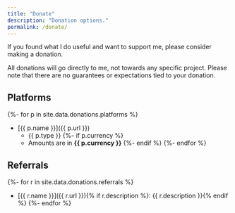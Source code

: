 ```yaml
---
title: "Donate"
description: "Donation options."
permalink: /donate/
---
```


If you found what I do useful and want to support me, please consider making a donation.

All donations will go directly to me, not towards any specific project.
Please note that there are no guarantees or expectations tied to your donation.

## Platforms

<!-- markdownlint-disable MD007 MD032 -->

{%- for p in site.data.donations.platforms %}
  - [{{ p.name }}]({{ p.url }})
    - {{ p.type }}
  {%- if p.currency %}
    - Amounts are in **{{ p.currency }}**
  {%- endif %}
{%- endfor %}

## Referrals

{%- for r in site.data.donations.referrals %}
  - [{{ r.name }}]({{ r.url }}){% if r.description %}: {{ r.description }}{% endif %}
{%- endfor %}

<!-- markdownlint-enable MD007 MD032 -->
